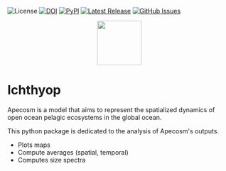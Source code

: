 ![License](https://img.shields.io/github/license/apecosm/apecosm-python)
[![DOI](https://zenodo.org/badge/297683758.svg)](https://zenodo.org/badge/latestdoi/297683758)
[![PyPI](https://img.shields.io/pypi/v/apecosm)](https://pypi.org/project/apecosm/)
[![Latest Release](https://img.shields.io/github/release/apecosm/apecosm-python)](https://github.com/apecosm/apecosm-python/issues)
[![GitHub Issues](https://img.shields.io/github/issues/apecosm/apecosm-python)](https://github.com/apecosm/apecosm-python/issues)

<div align="center">
    <img src="https://avatars3.githubusercontent.com/u/71690308?s=400&u=fec22b3993d64d6f6def5228bdf0da8a8e2b0286&v=4" width=100>
</div>

# Ichthyop

Apecosm is a model that aims to represent the spatialized dynamics of open ocean pelagic ecosystems in the global ocean. 

This python package is dedicated to the analysis of Apecosm's outputs. 
- Plots maps
- Compute averages (spatial, temporal)
- Computes size spectra
